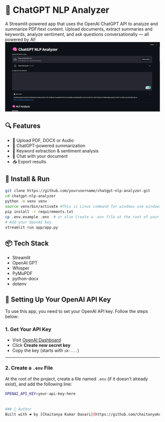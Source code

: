 # 🧠 ChatGPT NLP Analyzer

A Streamlit-powered app that uses the OpenAI ChatGPT API to analyze and summarize PDF/text content. Upload documents, extract summaries and keywords, analyze sentiment, and ask questions conversationally — all powered by AI!
![screenshot](assets/demo.png)

## 🔍 Features
- 📄 Upload PDF, DOCX or Audio
- 🧠 ChatGPT-powered summarization
- 📝 Keyword extraction & sentiment analysis
- 💬 Chat with your document
- 📥 Export results

## 🚀 Install & Run
```bash
git clone https://github.com/yourusername/chatgpt-nlp-analyzer.git
cd chatgpt-nlp-analyzer
python -m venv venv
source venv/bin/activate #This is Linux command for windows use windows command
pip install -r requirements.txt
cp .env.example .env  # or else Create a .env file at the root of your project:
# Add your OpenAI key
streamlit run app/app.py
```

## 📦 Tech Stack
- Streamlit
- OpenAI GPT
- Whisper
- PyMuPDF
- python-docx
- dotenv

  
## 🔐 Setting Up Your OpenAI API Key

To use this app, you need to set your OpenAI API key. Follow the steps below:

### 1. **Get Your API Key**

- Visit [OpenAI Dashboard](https://platform.openai.com/account/api-keys)
- Click **Create new secret key**
- Copy the key (starts with `sk-...`)

---

### 2. **Create a `.env` File**

At the root of the project, create a file named `.env` (if it doesn't already exist), and add the following line:

```bash
OPENAI_API_KEY=your-api-key-here


### 🙌 Author
Built with ❤️ by [Chaitanya Kumar Dasari](https://github.com/chaitanyakumar-d)
